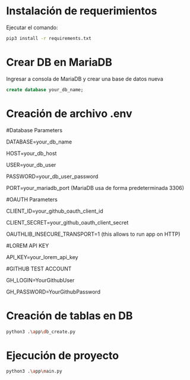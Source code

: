 # Instalación de requerimientos

Ejecutar el comando:

```bash
pip3 install -r requirements.txt
```


# Crear DB en MariaDB

Ingresar a consola de MariaDB y crear una base de datos nueva

```sql
create database your_db_name;
```

# Creación de archivo .env

#Database Parameters


DATABASE=your_db_name

HOST=your_db_host

USER=your_db_user

PASSWORD=your_db_user_password

PORT=your_mariadb_port (MariaDB usa de forma predeterminada 3306)

#OAUTH Parameters

CLIENT_ID=your_github_oauth_client_id

CLIENT_SECRET=your_github_oauth_client_secret

OAUTHLIB_INSECURE_TRANSPORT=1 (this allows to run app on HTTP)

#LOREM API KEY

API_KEY=your_lorem_api_key

#GITHUB TEST ACCOUNT

GH_LOGIN=YourGithubUser

GH_PASSWORD=YourGithubPassword

# Creación de tablas en DB

```bash
python3 .\app\db_create.py
```

# Ejecución de proyecto

```bash
python3 .\app\main.py
```